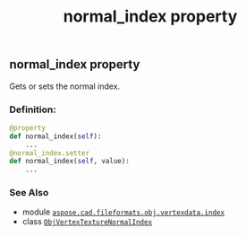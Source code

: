 ﻿---
title: normal_index property
second_title: Aspose.CAD for Python via .NET API References
description: 
type: docs
weight: 30
url: /aspose.cad.fileformats.obj.vertexdata.index/objvertextexturenormalindex/normal_index/
is_root: false
---

## normal_index property


Gets or sets the normal index.
### Definition:
```python
@property
def normal_index(self):
    ...
@normal_index.setter
def normal_index(self, value):
    ...
```

### See Also
* module [`aspose.cad.fileformats.obj.vertexdata.index`](../../)
* class [`ObjVertexTextureNormalIndex`](/cad/python-net/aspose.cad.fileformats.obj.vertexdata.index/objvertextexturenormalindex)
